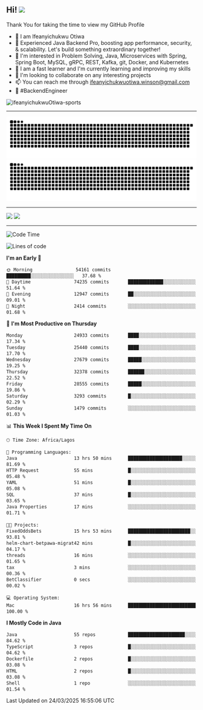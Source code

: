 <!-- BLOG-POST-LIST:START --><!-- BLOG-POST-LIST:END -->

## Hi! <img src="https://media.giphy.com/media/hvRJCLFzcasrR4ia7z/giphy.gif" width="4%"> 

Thank You for taking the time to view my GitHub Profile

- 👋 I am Ifeanyichukwu Otiwa
- 🚀 Experienced Java Backend Pro, boosting app performance, security, & scalability. Let's build something extraordinary together!
- 👀 I'm interested in Problem Solving, Java, Microservices with Spring, Spring Boot, MySQL, gRPC, REST, Kafka, git, Docker, and Kubernetes
- 🌱 I am a fast learner and I'm currently learning and improving my skills
- 💞️ I'm looking to collaborate on any interesting projects
- 📫 You can reach me through ifeanyichukwuotiwa.winson@gmail.com
- 🚀 #BackendEngineer

<p align="left" marginTop="10px"> <img src="https://komarev.com/ghpvc/?username=ifeanyichukwuOtiwa-sports&label=Profile%20views&color=0e75b6&style=for-the-badge" alt="ifeanyichukwuOtiwa-sports" /> </p>

***

<!--🐍📈SNAKEGRAPH / 🌐WEBSITE: https://github.com/Platane/snk -->
![github contribution grid snake animation](https://raw.githubusercontent.com/ifeanyichukwuOtiwa-sports/ifeanyichukwuOtiwa-sports/output/github-contribution-grid-snake-dark.svg#gh-dark-mode-only)![github contribution grid snake animation](https://raw.githubusercontent.com/ifeanyichukwuOtiwa-sports/ifeanyichukwuOtiwa-sports/output/github-contribution-grid-snake.svg#gh-light-mode-only)

***

<p float="left">
  <img float="left" src="https://github-readme-stats.vercel.app/api?username=ifeanyichukwuOtiwa-sports&count_private=true&include_all_commits=true&theme=react&show_icons=true" />
  <img float="right" src="https://github-readme-stats.vercel.app/api/top-langs/?username=ifeanyichukwuOtiwa-sports&layout=compact&show_icons=true&theme=react" /> 
</p>

***



<!--START_SECTION:waka-->
![Code Time](http://img.shields.io/badge/Code%20Time-3%2C562%20hrs%2044%20mins-blue)

![Lines of code](https://img.shields.io/badge/From%20Hello%20World%20I%27ve%20Written-42.0%20million%20lines%20of%20code-blue)

**I'm an Early 🐤** 

```text
🌞 Morning                54161 commits       █████████░░░░░░░░░░░░░░░░   37.68 % 
🌆 Daytime                74235 commits       █████████████░░░░░░░░░░░░   51.64 % 
🌃 Evening                12947 commits       ██░░░░░░░░░░░░░░░░░░░░░░░   09.01 % 
🌙 Night                  2414 commits        ░░░░░░░░░░░░░░░░░░░░░░░░░   01.68 % 
```
📅 **I'm Most Productive on Thursday** 

```text
Monday                   24933 commits       ████░░░░░░░░░░░░░░░░░░░░░   17.34 % 
Tuesday                  25440 commits       ████░░░░░░░░░░░░░░░░░░░░░   17.70 % 
Wednesday                27679 commits       █████░░░░░░░░░░░░░░░░░░░░   19.25 % 
Thursday                 32378 commits       ██████░░░░░░░░░░░░░░░░░░░   22.52 % 
Friday                   28555 commits       █████░░░░░░░░░░░░░░░░░░░░   19.86 % 
Saturday                 3293 commits        █░░░░░░░░░░░░░░░░░░░░░░░░   02.29 % 
Sunday                   1479 commits        ░░░░░░░░░░░░░░░░░░░░░░░░░   01.03 % 
```


📊 **This Week I Spent My Time On** 

```text
🕑︎ Time Zone: Africa/Lagos

💬 Programming Languages: 
Java                     13 hrs 50 mins      ████████████████████░░░░░   81.69 % 
HTTP Request             55 mins             █░░░░░░░░░░░░░░░░░░░░░░░░   05.48 % 
YAML                     51 mins             █░░░░░░░░░░░░░░░░░░░░░░░░   05.08 % 
SQL                      37 mins             █░░░░░░░░░░░░░░░░░░░░░░░░   03.65 % 
Java Properties          17 mins             ░░░░░░░░░░░░░░░░░░░░░░░░░   01.71 % 

🐱‍💻 Projects: 
FixedOddsBets            15 hrs 53 mins      ███████████████████████░░   93.81 % 
helm-chart-betpawa-migrat42 mins             █░░░░░░░░░░░░░░░░░░░░░░░░   04.17 % 
threads                  16 mins             ░░░░░░░░░░░░░░░░░░░░░░░░░   01.65 % 
tax                      3 mins              ░░░░░░░░░░░░░░░░░░░░░░░░░   00.36 % 
BetClassifier            0 secs              ░░░░░░░░░░░░░░░░░░░░░░░░░   00.02 % 

💻 Operating System: 
Mac                      16 hrs 56 mins      █████████████████████████   100.00 % 
```

**I Mostly Code in Java** 

```text
Java                     55 repos            █████████████████████░░░░   84.62 % 
TypeScript               3 repos             █░░░░░░░░░░░░░░░░░░░░░░░░   04.62 % 
Dockerfile               2 repos             █░░░░░░░░░░░░░░░░░░░░░░░░   03.08 % 
HTML                     2 repos             █░░░░░░░░░░░░░░░░░░░░░░░░   03.08 % 
Shell                    1 repo              ░░░░░░░░░░░░░░░░░░░░░░░░░   01.54 % 
```




 Last Updated on 24/03/2025 16:55:06 UTC
<!--END_SECTION:waka-->

<!--
<p align="center">
![trophy](https://github-profile-trophy.vercel.app/?username=ifeanyichukwuOtiwa-sports&theme=onedark) (https://github.com/ryo-ma/github-profile-trophy)
</p>
-->

<!---
ifeanyi-otiwa/ifeanyi-otiwa is a ✨ special ✨ repository because its `README.md` (this file) appears on your GitHub profile.
You can click the Preview link to take a look at your changes.
--->
